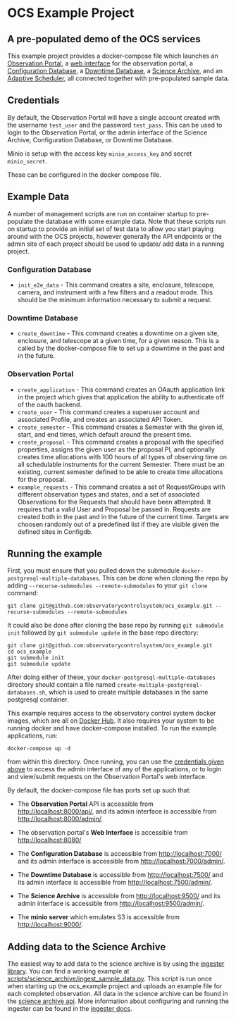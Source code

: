 # OCS Example Project

## A pre-populated demo of the OCS services

This example project provides a docker-compose file which launches 
an [Observation Portal](https://github.com/observatorycontrolsystem/observation-portal), 
a [web interface](https://github.com/observatorycontrolsystem/ocs-example-frontend) for the observation portal, 
a [Configuration Database](https://github.com/observatorycontrolsystem/configdb), 
a [Downtime Database](https://github.com/observatorycontrolsystem/downtime), 
a [Science Archive](https://github.com/observatorycontrolsystem/science-archive), 
and an [Adaptive Scheduler](https://github.com/observatorycontrolsystem/adaptive_scheduler), 
all connected together with pre-populated sample data.

## Credentials

By default, the Observation Portal will have a single account created with the username `test_user` and the password `test_pass`. This can be used to login to the Observation Portal, or the admin interface of the Science Archive, Configuration Database, or Downtime Database.

Minio is setup with the access key `minio_access_key` and secret `minio_secret`. 

These can be configured in the docker compose file.

## Example Data

A number of management scripts are run on container startup to pre-populate the database with some example data. Note that these scripts run on startup to provide an initial set of test data to allow you start playing around with the OCS projects, however generally the API endpoints or the admin site of each project should be used to update/ add data in a running project.

### Configuration Database

* `init_e2e_data` - This command creates a site, enclosure, telescope, camera, and instrument with a few filters and a readout mode. This should be the minimum information necessary to submit a request.

### Downtime Database

* `create_downtime` - This command creates a downtime on a given site, enclosure, and telescope at a given time, for a given reason. This is a called by the docker-compose file to set up a downtime in the past and in the future.

### Observation Portal

* `create_application` - This command creates an OAauth application link in the project which gives that application the ability to authenticate off of the oauth backend.
* `create_user` - This command creates a superuser account and associated Profile, and creates an associated API Token.
* `create_semester` - This command creates a Semester with the given id, start, and end times, which default around the present time.
* `create_proposal` - This command creates a proposal with the specified properties, assigns the given user as the proposal PI, and optionally creates time allocations with 100 hours of all types of observing time on all schedulable instruments for the current Semester. There must be an existing, current semester defined to be able to create time allocations for the proposal.
* `example_requests` - This command creates a set of RequestGroups with different observation types and states, and a set of associated Observations for the Requests that should have been attempted. It requires that a valid User and Proposal be passed in. Requests are created both in the past and in the future of the current time. Targets are choosen randomly out of a predefined list if they are visible given the defined sites in Configdb.

## Running the example

First, you must ensure that you pulled down the submodule `docker-postgresql-multiple-databases`. This can be done when cloning the repo by adding `--recurse-submodules --remote-submodules` to your `git clone` command:

```
git clone git@github.com:observatorycontrolsystem/ocs_example.git --recurse-submodules --remote-submodules
```

It could also be done after cloning the base repo by running `git submodule init` followed by `git submodule update` in the base repo directory:

```
git clone git@github.com:observatorycontrolsystem/ocs_example.git
cd ocs_example
git submodule init
git submodule update
```

After doing either of these, your `docker-postgresql-multiple-databases` directory should contain a file named `create-multiple-postgresql-databases.sh`, which is used to create multiple databases in the same postgresql container. 

This example requires access to the observatory control system docker images, which are all on [Docker Hub](https://hub.docker.com/u/observatorycontrolsystem). It also requires your system to be running docker and have docker-compose installed. To run the example applications, run:


```docker-compose up -d```

from within this directory. Once running, you can use the [credentials given above](https://github.com/observatorycontrolsystem/ocs_example#credentials) to access the admin interface of any of the applications, or to login and view/submit requests on the Observation Portal's web interface.

By default, the docker-compose file has ports set up such that:

* The **Observation Portal** API is accessible from <http://localhost:8000/api/>, and its admin interface is accessible from <http://localhost:8000/admin/>.

* The observation portal's **Web Interface** is accessible from <http://localhost:8080/>

* The **Configuration Database** is accessible from <http://localhost:7000/> and its admin interface is accessible from <http://localhost:7000/admin/>.

* The **Downtime Database** is accessible from <http://localhost:7500/> and its admin interface is accessible from <http://localhost:7500/admin/>.

* The **Science Archive** is accessible from <http://localhost:9500/> and its admin interface is accessible from <http://localhost:9500/admin/>.

* The **minio server** which emulates S3 is accessible from <http://localhost:9000/>. 


## Adding data to the Science Archive

The easiest way to add data to the science archive is by using the [ingester library](https://github.com/observatorycontrolsystem/ocs_ingester).
You can find a working example at [scripts/science_archive/ingest_sample_data.py](scripts/science_archive/ingest_sample_data.py).
This script is run once when starting up the ocs_example project and uploads an example file for each completed observation. All data in the science archive can be found in the [science archive api](http://localhost:9500/frames/).
More information about configuring and running the ingester can be found in the [ingester docs](https://ingester.readthedocs.io/en/latest/README.html).

